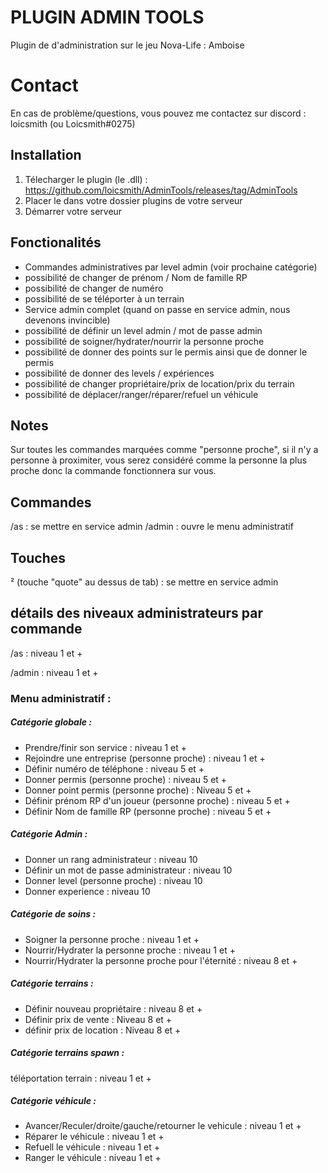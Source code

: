 
# PLUGIN ADMIN TOOLS

Plugin de d'administration sur le jeu Nova-Life : Amboise

# Contact

En cas de problème/questions, vous pouvez me contactez sur discord : loicsmith (ou Loicsmith#0275)

## Installation
1. Télecharger le plugin (le .dll) : https://github.com/loicsmith/AdminTools/releases/tag/AdminTools
2. Placer le dans votre dossier plugins de votre serveur
3. Démarrer votre serveur




## Fonctionalités

- Commandes administratives par level admin (voir prochaine catégorie)
- possibilité de changer de prénom / Nom de famille RP
- possibilité de changer de numéro
- possibilité de se téléporter à un terrain
- Service admin complet (quand on passe en service admin, nous devenons invincible)
- possibilité de définir un level admin / mot de passe admin
- possibilité de soigner/hydrater/nourrir la personne proche
- possibilité de donner des points sur le permis ainsi que de donner le permis
- possibilité de donner des levels / expériences
- possibilité de changer propriétaire/prix de location/prix du terrain
- possibilité de déplacer/ranger/réparer/refuel un véhicule

## Notes

Sur toutes les commandes marquées comme "personne proche", si il n'y a personne à proximiter, vous serez considéré comme la personne la plus proche donc la commande fonctionnera sur vous.

## Commandes

/as : se mettre en service admin
/admin : ouvre le menu administratif

## Touches

² (touche "quote" au dessus de tab) : se mettre en service admin

## détails des niveaux administrateurs par commande

/as : niveau 1 et +

/admin : niveau 1 et +

 ### Menu administratif :

##### Catégorie globale :

- Prendre/finir son service : niveau 1 et +
- Rejoindre une entreprise (personne proche) : niveau 1 et +
- Définir numéro de téléphone : niveau 5 et +
- Donner permis (personne proche) : niveau 5 et +
- Donner point permis (personne proche) : Niveau 5 et +
- Définir prénom RP d'un joueur (personne proche) : niveau 5 et + 
- Définir Nom de famille RP (personne proche) : niveau 5 et +

##### Catégorie Admin :

- Donner un rang administrateur : niveau 10
- Définir un mot de passe administrateur : niveau 10 
- Donner level (personne proche) : niveau 10
- Donner experience : niveau 10
 
##### Catégorie de soins :

- Soigner la personne proche : niveau 1 et +
- Nourrir/Hydrater la personne proche : niveau 1 et +
- Nourrir/Hydrater la personne proche pour l'éternité : niveau 8 et +

##### Catégorie terrains :

- Définir nouveau propriétaire : niveau 8 et +
- Définir prix de vente : Niveau 8 et +
- définir prix de location : Niveau 8 et +

##### Catégorie terrains spawn :

téléportation terrain : niveau 1 et +

##### Catégorie véhicule :

- Avancer/Reculer/droite/gauche/retourner le vehicule : niveau 1 et +
- Réparer le véhicule : niveau 1 et +
- Refuell le véhicule : niveau 1 et +
- Ranger le véhicule : niveau 1 et + 
